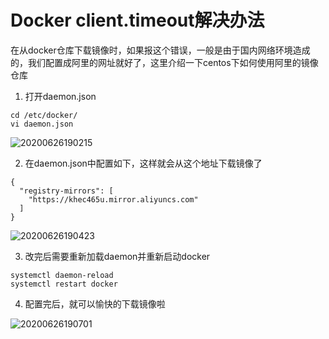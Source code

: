 # Docker client.timeout解决办法

在从docker仓库下载镜像时，如果报这个错误，一般是由于国内网络环境造成的，我们配置成阿里的网址就好了，这里介绍一下centos下如何使用阿里的镜像仓库

1. 打开daemon.json

```
cd /etc/docker/
vi daemon.json
```
![20200626190215](https://cdn.jsdelivr.net/gh/leiyu1997/ImageHostingService@master/resources/blogs/20200626190215.png)

2. 在daemon.json中配置如下，这样就会从这个地址下载镜像了

```
{
  "registry-mirrors": [
    "https://khec465u.mirror.aliyuncs.com" 
  ]
}
```
![20200626190423](https://cdn.jsdelivr.net/gh/leiyu1997/ImageHostingService@master/resources/blogs/20200626190423.png)

3. 改完后需要重新加载daemon并重新启动docker

```
systemctl daemon-reload
systemctl restart docker 
```

4. 配置完后，就可以愉快的下载镜像啦

![20200626190701](https://cdn.jsdelivr.net/gh/leiyu1997/ImageHostingService@master/resources/blogs/20200626190701.png)